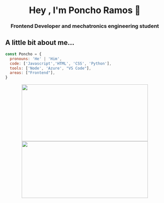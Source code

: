 <h1 align="center">Hey , I'm Poncho Ramos 👋</h1>
<h3 align="center">Frontend Developer and mechatronics engineering student</h3>

## A little bit about me...

```javascript
const Poncho = {
  pronouns: 'He' | 'Him',
  code: ['Javascript','HTML', 'CSS', 'Python'], 
  tools: ['Node', 'Azure', "VS Code"],
  areas: ["Frontend"],
}
```
<div align="center">
  <a href="https://github.com/alfonso-ramos">
    <img height="180em" width="400em" src="https://github-readme-stats.vercel.app/api?username=alfonso-ramos&show_icons=true&theme=tokyonight"/>
    <img height="180em" width="400em" src="https://github-readme-stats.vercel.app/api/top-langs/?username=alfonso-ramos&layout=compact&theme=tokyonight"/>
</div>
